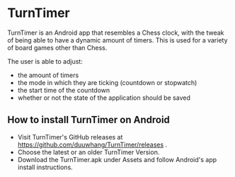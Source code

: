 # TurnTimer
TurnTimer is an Android app that resembles a Chess clock, with the tweak of being able to have a dynamic amount of timers.
This is used for a variety of board games other than Chess.

The user is able to adjust:
- the amount of timers
- the mode in which they are ticking (countdown or stopwatch)
- the start time of the countdown
- whether or not the state of the application should be saved

## How to install TurnTimer on Android
- Visit TurnTimer's GitHub releases at https://github.com/duuwhang/TurnTimer/releases .
- Choose the latest or an older TurnTimer Version.
- Download the TurnTimer.apk under Assets and follow Android's app install instructions.
